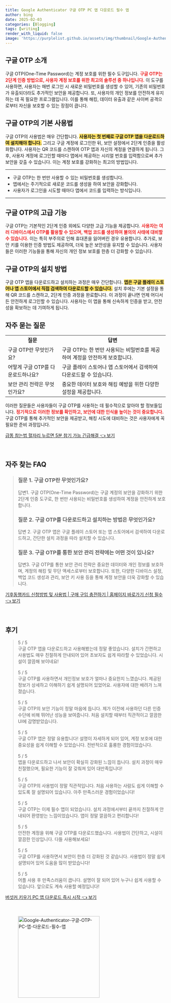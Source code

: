 ```yaml
---
title: Google Authenticator 구글 OTP PC 앱 다운로드 필수 앱
author: bing
date: 2025-02-03
categories: [Blogging]
tags: [writing]
render_with_liquid: false
image: 'https://purplelist.github.io/assets/img/thumbnail/Google-Authenticator-구글-OTP-PC-앱-다운로드-필수-앱.webp'
---
```



<h2 id='구글_OTP_소개'>구글 OTP 소개</h2>

<p>구글 OTP(One-Time Password)는 계정 보호를 위한 필수 도구입니다. <b><span style="color: #ee2323;">구글 OTP는 2단계 인증 방법으로, 사용자 계정 보호를 위한 최고의 솔루션 중 하나입니다.</span></b> 이 도구를 사용하면, 사용자는 매번 로그인 시 새로운 비밀번호를 생성할 수 있어, 기존의 비밀번호가 유출되더라도 추가적인 보안을 제공합니다. 또, 사용자의 개인 정보를 안전하게 유지하는 데 꼭 필요한 프로그램입니다. 이를 통해 해킹, 데이터 유출과 같은 사이버 공격으로부터 자신을 보호할 수 있는 장점이 큽니다.</p>

<h2 id='구글_OTP의_기본_사용법'>구글 OTP의 기본 사용법</h2>

<p>구글 OTP의 사용법은 매우 간단합니다. <b><span style="background-color: #ffe066;">사용자는 첫 번째로 구글 OTP 앱을 다운로드하여 설치해야 합니다.</span></b> 그리고 구글 계정에 로그인한 뒤, 보안 설정에서 2단계 인증을 활성화합니다. 사용자는 QR 코드를 스캔하여 OTP 앱과 자신의 계정을 연결하게 됩니다. 그 후, 사용자 계정에 로그인할 때마다 앱에서 제공하는 시리얼 번호를 입력함으로써 추가 보안을 갖출 수 있습니다. 이는 계정 보호를 강화하는 최고의 방법입니다.</p>

<hr />

<ul>
    <li>구글 OTP는 한 번만 사용할 수 있는 비밀번호를 생성합니다.</li>
    <li>앱에서는 주기적으로 새로운 코드를 생성을 하여 보안을 강화합니다.</li>
    <li>사용자가 로그인을 시도할 때마다 앱에서 코드를 입력하는 방식입니다.</li>
</ul>

<hr />

<h2 id='구글_OTP의_고급_기능'>구글 OTP의 고급 기능</h2>

<p>구글 OTP는 기본적인 2단계 인증 외에도 다양한 고급 기능을 제공합니다. <b><span style="color: #ee2323;">사용자는 여러 디바이스에서 OTP를 활용할 수 있으며, 백업 코드를 생성하여 불의의 사태에 대비할 수 있습니다.</span></b> 이는 특히 부주의로 인해 휴대폰을 잃어버린 경우 유용합니다. 추가로, 보안 키를 이용한 인증 방법도 제공하여, 더욱 높은 보안성을 유지할 수 있습니다. 사용자들은 이러한 기능들을 통해 자신의 개인 정보 보호를 한층 더 강화할 수 있습니다.</p>

<h2 id='구글_OTP의_설치_방법'>구글 OTP의 설치 방법</h2>

<p>구글 OTP 앱을 다운로드하고 설치하는 과정은 매우 간단합니다. <b><span style="background-color: #ffe066;">앱은 구글 플레이 스토어나 앱 스토어에서 직접 검색하여 다운로드할 수 있습니다.</span></b> 설치 후에는 기본 설정을 통해 QR 코드를 스캔하고, 2단계 인증 과정을 완료합니다. 이 과정이 끝나면 언제 어디서든 안전하게 로그인할 수 있습니다. 사용자는 이 앱을 통해 신속하게 인증을 받고, 안전성을 확보하는 데 기여하게 됩니다.</p>

<h2 id='자주_묻는_질문'>자주 묻는 질문</h2>

<table>
    <tr>
        <td style="text-align: center; height: 17px;"><b>질문</b></td>
        <td style="text-align: center; height: 17px;"><b>답변</b></td>
    </tr>
    <tr>
        <td>구글 OTP란 무엇인가요?</td>
        <td>구글 OTP는 한 번만 사용되는 비밀번호를 제공하여 계정을 안전하게 보호합니다.</td>
    </tr>
    <tr>
        <td>어떻게 구글 OTP를 다운로드하나요?</td>
        <td>구글 플레이 스토어나 앱 스토어에서 검색하여 다운로드할 수 있습니다.</td>
    </tr>
    <tr>
        <td>보안 관리 전략은 무엇인가요?</td>
        <td>중요한 데이터 보호와 해킹 예방을 위한 다양한 설정을 제공합니다.</td>
    </tr>
</table>

<p>이러한 질문들은 사용자들이 구글 OTP를 사용하는 데 필수적으로 알아야 할 정보들입니다. <b><span style="color: #ee2323;">정기적으로 이러한 정보를 확인하고, 보안에 대한 인식을 높이는 것이 중요합니다.</span></b> 구글 OTP를 통해 추가적인 보안을 제공받고, 해킹 시도에 대비하는 것은 사용자에게 꼭 필요한 준비 과정입니다.</p>


<p><a class="click-button" title="급똥 참는법 혈자리 누르면 5분 참기 가능 긴급해결" href="https://purplelist.github.io/posts/%EA%B8%89%EB%98%A5-%EC%B0%B8%EB%8A%94%EB%B2%95-%ED%98%88%EC%9E%90%EB%A6%AC-%EB%88%84%EB%A5%B4%EB%A9%B4-5%EB%B6%84-%EC%B0%B8%EA%B8%B0-%EA%B0%80%EB%8A%A5-%EA%B8%B4%EA%B8%89%ED%95%B4%EA%B2%B0/" rel="dofollow">급똥 참는법 혈자리 누르면 5분 참기 가능 긴급해결 👈 보기</a></p><br>
<h2 id='자주_찾는_FAQ'>자주 찾는 FAQ</h2>
<div itemscope="" itemtype="https://schema.org/FAQPage"> 
<blockquote> 
<div itemscope="" itemprop="mainEntity" itemtype="https://schema.org/Question"> 
<h3 itemprop="name">질문 1. 구글 OTP란 무엇인가요?</h3> 
<div itemscope="" itemprop="acceptedAnswer" itemtype="https://schema.org/Answer"> 
<span itemprop="text"> 
<p>답변1. 구글 OTP(One-Time Password)는 구글 계정의 보안을 강화하기 위한 2단계 인증 도구로, 한 번만 사용되는 비밀번호를 생성하여 계정을 안전하게 보호합니다.</p> 
</span> 
</div> 
</div> 

<div itemscope="" itemprop="mainEntity" itemtype="https://schema.org/Question"> 
<h3 itemprop="name">질문 2. 구글 OTP를 다운로드하고 설치하는 방법은 무엇인가요?</h3> 
<div itemscope="" itemprop="acceptedAnswer" itemtype="https://schema.org/Answer"> 
<span itemprop="text"> 
<p>답변 2. 구글 OTP 앱은 구글 플레이 스토어 또는 앱 스토어에서 검색하여 다운로드하고, 간단한 설치 과정을 따라 설치할 수 있습니다.</p> 
</span> 
</div> 
</div> 

<div itemscope="" itemprop="mainEntity" itemtype="https://schema.org/Question"> 
<h3 itemprop="name">질문 3. 구글 OTP를 통한 보안 관리 전략에는 어떤 것이 있나요?</h3> 
<div itemscope="" itemprop="acceptedAnswer" itemtype="https://schema.org/Answer"> 
<span itemprop="text"> 
<p>답변3. 구글 OTP를 통한 보안 관리 전략은 중요한 데이터와 개인 정보를 보호하며, 계정의 해킹 및 무단 액세스로부터 보호합니다. 또한, 다양한 디바이스 설정, 백업 코드 생성과 관리, 보안 키 사용 등을 통해 계정 보안을 더욱 강화할 수 있습니다.</p> 
</span> 
</div> 
</div> 
</blockquote> 
</div>
<p><a class="click-button" title="기후동행카드 신청방법 및 사용법 | 구매 구입 충전하기 | 홈페이지 바로가기 신청 필수" href="https://purplelist.github.io/posts/%EA%B8%B0%ED%9B%84%EB%8F%99%ED%96%89%EC%B9%B4%EB%93%9C-%EC%8B%A0%EC%B2%AD%EB%B0%A9%EB%B2%95-%EB%B0%8F-%EC%82%AC%EC%9A%A9%EB%B2%95-%EA%B5%AC%EB%A7%A4-%EA%B5%AC%EC%9E%85-%EC%B6%A9%EC%A0%84%ED%95%98%EA%B8%B0-%ED%99%88%ED%8E%98%EC%9D%B4%EC%A7%80-%EB%B0%94%EB%A1%9C%EA%B0%80%EA%B8%B0-%EC%8B%A0%EC%B2%AD-%ED%95%84%EC%88%98/" rel="dofollow">기후동행카드 신청방법 및 사용법 | 구매 구입 충전하기 | 홈페이지 바로가기 신청 필수 👈 보기</a></p><br>
<h2 id='후기'>후기</h2>
<div itemscope itemtype="https://schema.org/Product">
  <blockquote>
  <div itemprop="review" itemscope itemtype="https://schema.org/Review">
      <div itemprop="reviewRating" itemscope itemtype="https://schema.org/Rating"> <span itemprop="ratingValue">5</span> / <span itemprop="bestRating">5</span> </div>
      <span itemprop="reviewBody">구글 OTP 앱을 다운로드하고 사용해봤는데 정말 좋았습니다. 설치가 간편하고 사용법도 매우 친절하게 안내되어 있어 초보자도 쉽게 따라할 수 있었습니다. 시설이 깔끔해 보이네요!</span>
  </div>
  <br>
  <div itemprop="review" itemscope itemtype="https://schema.org/Review">
      <div itemprop="reviewRating" itemscope itemtype="https://schema.org/Rating"> <span itemprop="ratingValue">5</span> / <span itemprop="bestRating">5</span> </div>
      <span itemprop="reviewBody">구글 OTP를 사용하면서 개인정보 보호가 얼마나 중요한지 느꼈습니다. 제공된 정보가 상세하고 이해하기 쉽게 설명되어 있었어요. 사용자에 대한 배려가 느껴졌습니다.</span>
  </div>
  <br>
  <div itemprop="review" itemscope itemtype="https://schema.org/Review">
      <div itemprop="reviewRating" itemscope itemtype="https://schema.org/Rating"> <span itemprop="ratingValue">5</span> / <span itemprop="bestRating">5</span> </div>
      <span itemprop="reviewBody">구글 OTP의 보안 기능이 정말 마음에 듭니다. 제가 이전에 사용하던 다른 인증 수단에 비해 뛰어난 성능을 보여줍니다. 처음 설치할 때부터 직관적이고 깔끔한 UI에 감명받았습니다.</span>
  </div>
  <br>
  <div itemprop="review" itemscope itemtype="https://schema.org/Review">
      <div itemprop="reviewRating" itemscope itemtype="https://schema.org/Rating"> <span itemprop="ratingValue">5</span> / <span itemprop="bestRating">5</span> </div>
      <span itemprop="reviewBody">구글 OTP 앱은 정말 유용합니다! 설명이 자세하게 되어 있어, 계정 보호에 대한 중요성을 쉽게 이해할 수 있었습니다. 전반적으로 훌륭한 경험이었습니다.</span>
  </div>
  <br>
  <div itemprop="review" itemscope itemtype="https://schema.org/Review">
      <div itemprop="reviewRating" itemscope itemtype="https://schema.org/Rating"> <span itemprop="ratingValue">5</span> / <span itemprop="bestRating">5</span> </div>
      <span itemprop="reviewBody">앱을 다운로드하고 나서 보안이 확실히 강화된 느낌이 듭니다. 설치 과정이 매우 친절했으며, 필요한 기능이 잘 갖춰져 있어 대만족입니다!</span>
  </div>
  <br>
  <div itemprop="review" itemscope itemtype="https://schema.org/Review">
      <div itemprop="reviewRating" itemscope itemtype="https://schema.org/Rating"> <span itemprop="ratingValue">5</span> / <span itemprop="bestRating">5</span> </div>
      <span itemprop="reviewBody">구글 OTP의 사용법이 정말 직관적입니다. 처음 사용하는 사람도 쉽게 이해할 수 있도록 잘 설명되어 있습니다. 아주 만족스러운 경험이었습니다!</span>
  </div>
  <br>
  <div itemprop="review" itemscope itemtype="https://schema.org/Review">
      <div itemprop="reviewRating" itemscope itemtype="https://schema.org/Rating"> <span itemprop="ratingValue">5</span> / <span itemprop="bestRating">5</span> </div>
      <span itemprop="reviewBody">구글 OTP는 이제 필수 앱이 되었습니다. 설치 과정에서부터 끝까지 친절하게 안내되어 환영받는 느낌이었습니다. 앱이 정말 깔끔하고 편리합니다!</span>
  </div>
  <br>
  <div itemprop="review" itemscope itemtype="https://schema.org/Review">
      <div itemprop="reviewRating" itemscope itemtype="https://schema.org/Rating"> <span itemprop="ratingValue">5</span> / <span itemprop="bestRating">5</span> </div>
      <span itemprop="reviewBody">안전한 계정을 위해 구글 OTP를 다운로드했습니다. 사용법이 간단하고, 시설이 깔끔한 인상입니다. 다들 사용해보세요!</span>
  </div>
  <br>
  <div itemprop="review" itemscope itemtype="https://schema.org/Review">
      <div itemprop="reviewRating" itemscope itemtype="https://schema.org/Rating"> <span itemprop="ratingValue">5</span> / <span itemprop="bestRating">5</span> </div>
      <span itemprop="reviewBody">구글 OTP를 사용하면서 보안이 한층 더 강화된 것 같습니다. 사용법이 정말 쉽게 설명되어 있어 도움을 많이 받았습니다!</span>
  </div>
  <br>
  <div itemprop="review" itemscope itemtype="https://schema.org/Review">
      <div itemprop="reviewRating" itemscope itemtype="https://schema.org/Rating"> <span itemprop="ratingValue">5</span> / <span itemprop="bestRating">5</span> </div>
      <span itemprop="reviewBody">어플 사용 후 만족스러움이 큽니다. 설명이 잘 되어 있어 누구나 쉽게 사용할 수 있습니다. 앞으로도 계속 사용할 예정입니다!</span>
  </div>
  </blockquote>
</div>
<p><a class="click-button" title="버섯커 키우기 PC 앱 다운로드 즉시 시작" href="https://purplelist.github.io/posts/%EB%B2%84%EC%84%AF%EC%BB%A4-%ED%82%A4%EC%9A%B0%EA%B8%B0-PC-%EC%95%B1-%EB%8B%A4%EC%9A%B4%EB%A1%9C%EB%93%9C-%EC%A6%89%EC%8B%9C-%EC%8B%9C%EC%9E%91/" rel="dofollow">버섯커 키우기 PC 앱 다운로드 즉시 시작 👈 보기</a></p><br>
<figure class="image"><img src="https://purplelist.github.io/assets/img/thumbnail/Google-Authenticator-구글-OTP-PC-앱-다운로드-필수-앱.webp" alt="Google-Authenticator-구글-OTP-PC-앱-다운로드-필수-앱" width="256" height="256"></figure>
